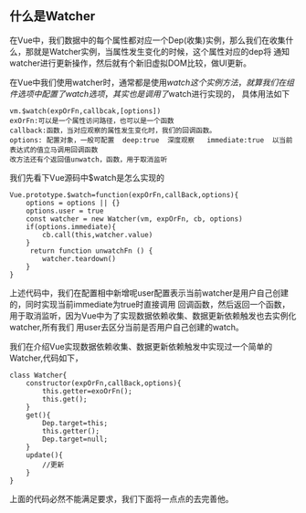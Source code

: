 ## 什么是Watcher
在Vue中，我们数据中的每个属性都对应一个Dep(收集)实例，那么我们在收集什么，那就是Watcher实例，当属性发生变化的时候，这个属性对应的dep将
通知watcher进行更新操作，然后就有个新旧虚拟DOM比较，做UI更新。


在Vue中我们使用watcher时，通常都是使用$watch这个实例方法，就算我们在组件选项中配置了watch选项，其实也是调用了$watch进行实现的，
具体用法如下
```
vm.$watch(expOrFn,callbcak,[options])
exOrFn:可以是一个属性访问路径，也可以是一个函数
callback:函数，当对应观察的属性发生变化时，我们的回调函数。
options: 配置对象，一般可配置  deep:true  深度观察   immediate:true  以当前表达式的值立马调用回调函数
改方法还有个返回值unwatch，函数，用于取消监听

```
我们先看下Vue源码中$watch是怎么实现的
```
Vue.prototype.$watch=function(expOrFn,callBack,options){
    options = options || {}
    options.user = true
    const watcher = new Watcher(vm, expOrFn, cb, options)
    if(options.immediate){
        cb.call(this,watcher.value)
    }
     return function unwatchFn () {
        watcher.teardown()
    }
}

```
上述代码中，我们在配置相中新增呢user配置表示当前watcher是用户自己创建的，同时实现当前immediate为true时直接调用
回调函数，然后返回一个函数，用于取消监听，因为Vue中为了实现数据依赖收集、数据更新依赖触发也去实例化watcher,所有我们
用user去区分当前是否用户自己创建的watch。

我们在介绍Vue实现数据依赖收集、数据更新依赖触发中实现过一个简单的Watcher,代码如下，
````
class Watcher{
    constructor(expOrFn,callBack,options){
        this.getter=exoOrFn();
        this.get();    
    }
    get(){
        Dep.target=this;
        this.getter();
        Dep.target=null;
    }
    update(){
        //更新
    }
}

````
上面的代码必然不能满足要求，我们下面将一点点的去完善他。
